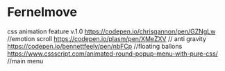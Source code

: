 # Fernelmove
css animation feature v.1.0
https://codepen.io/chrisgannon/pen/GZNgLw //emotion scroll
https://codepen.io/plasm/pen/XMeZXV // anti gravity 
https://codepen.io/bennettfeely/pen/nbFCp //floating ballons
https://www.cssscript.com/animated-round-popup-menu-with-pure-css/ //main menu
